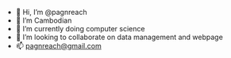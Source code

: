 - 👋 Hi, I’m @pagnreach
- 👀 I’m Cambodian
- 🌱 I’m currently doing computer science
- 💞️ I’m looking to collaborate on data management and webpage
- 📫 pagnreach@gmail.com

<!---
pagnreach/pagnreach is a ✨ special ✨ repository because its `README.md` (this file) appears on your GitHub profile.
You can click the Preview link to take a look at your changes.
--->
